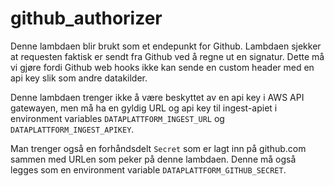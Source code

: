 # github_authorizer
Denne lambdaen blir brukt som et endepunkt for Github. Lambdaen sjekker at requesten
faktisk er sendt fra Github ved å regne ut en signatur.
Dette må vi gjøre fordi Github web hooks ikke kan sende en custom header med en api key slik som
andre datakilder.

Denne lambdaen trenger ikke å være beskyttet av en api key i AWS API gatewayen, men må ha en
gyldig URL og api key til ingest-apiet i environment variables ```DATAPLATTFORM_INGEST_URL```
og ```DATAPLATTFORM_INGEST_APIKEY```.



Man trenger også en forhåndsdelt ```Secret``` som er lagt inn på github.com sammen med URLen
som peker på denne lambdaen. Denne må også legges som en environment variable
```DATAPLATTFORM_GITHUB_SECRET```.